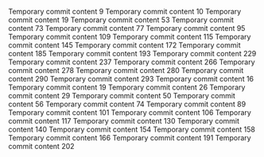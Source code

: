 Temporary commit content 9
Temporary commit content 10
Temporary commit content 19
Temporary commit content 53
Temporary commit content 73
Temporary commit content 77
Temporary commit content 95
Temporary commit content 109
Temporary commit content 115
Temporary commit content 145
Temporary commit content 172
Temporary commit content 185
Temporary commit content 193
Temporary commit content 229
Temporary commit content 237
Temporary commit content 266
Temporary commit content 278
Temporary commit content 280
Temporary commit content 290
Temporary commit content 293
Temporary commit content 16
Temporary commit content 19
Temporary commit content 26
Temporary commit content 29
Temporary commit content 50
Temporary commit content 56
Temporary commit content 74
Temporary commit content 89
Temporary commit content 101
Temporary commit content 106
Temporary commit content 117
Temporary commit content 130
Temporary commit content 140
Temporary commit content 154
Temporary commit content 158
Temporary commit content 166
Temporary commit content 191
Temporary commit content 202
